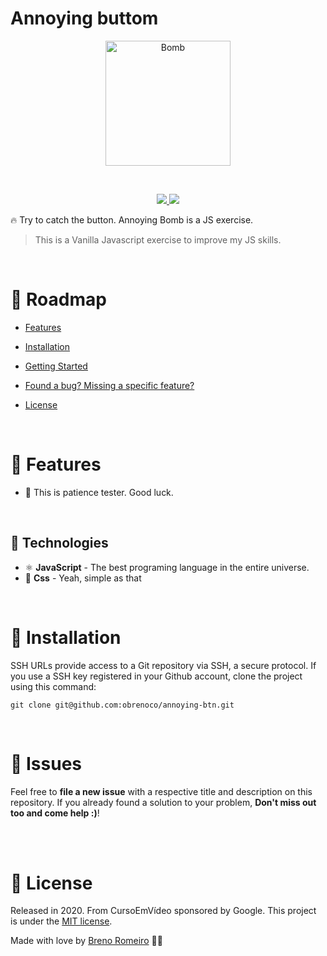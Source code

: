 # Annoying buttom

<p  align="center">
<img  src="https://media.giphy.com/media/l378c6HXBGxfyF92E/giphy.gif"  height="200" alt="Bomb">
</p>
<br/>


<p  align="center">
  <a  href="">
  <img  src="https://img.shields.io/github/stars/obrenoco/annoying-btn" />
  </a>
  <img  src="https://img.shields.io/github/forks/obrenoco/annoying-btn" />
  </a>
</p>

🔥 Try to catch the button. Annoying Bomb is a JS exercise.





> This is a Vanilla Javascript exercise to improve my JS skills.



<br />



# :pushpin: Roadmap



* [Features](#rocket-features)

* [Installation](#construction_worker-installation)


* [Getting Started](#runner-getting-started)


* [Found a bug? Missing a specific feature?](#bug-issues)


* [License](#closed_book-license)


<br />

# :rocket: Features

 * 🍕 This is patience tester. Good luck.




<br />

## :robot: Technologies

 * ⚛ **JavaScript** - The best programing language in the entire universe.
 * 💅 **Css** - Yeah, simple as that





<br />

# :construction_worker: Installation



SSH URLs provide access to a Git repository via SSH, a secure protocol. If you use a SSH key registered in your Github account, clone the project using this command:



```git clone git@github.com:obrenoco/annoying-btn.git```






<br />


# :bug: Issues



Feel free to **file a new issue** with a respective title and description on this repository. If you already found a solution to your problem, **Don't miss out too and come help :)**!



<br />








<br/>

# :closed_book: License


Released in 2020.
From CursoEmVídeo sponsored by Google.
This project is under the [MIT license](https://github.com/obrenoco).

Made with love by [Breno Romeiro](https://github.com/obrenoco) 💜🚀
